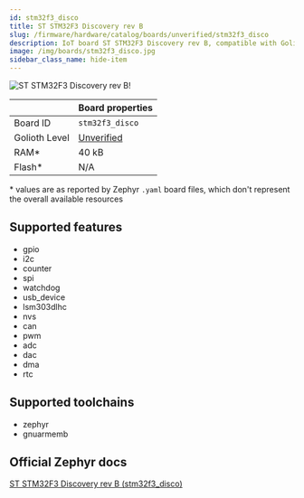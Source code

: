 ```yaml
---
id: stm32f3_disco
title: ST STM32F3 Discovery rev B
slug: /firmware/hardware/catalog/boards/unverified/stm32f3_disco
description: IoT board ST STM32F3 Discovery rev B, compatible with Golioth at unverified level.
image: /img/boards/stm32f3_disco.jpg
sidebar_class_name: hide-item
---
```


[//]: # (This is an auto-generated file, do not edit! Changes to it will be lost upon re-generation)

![ST STM32F3 Discovery rev B!](/img/boards/stm32f3_disco.jpg "ST STM32F3 Discovery rev B")

|                | Board properties     |
| -------------  | -------------------- |
| Board ID       | `stm32f3_disco` |
| Golioth Level  | [Unverified](/firmware/hardware#unverified-boards) |
| RAM*           | 40 kB |
| Flash*         | N/A |

\* values are as reported by Zephyr `.yaml` board files, which don't represent the overall available resources



## Supported features

* gpio
* i2c
* counter
* spi
* watchdog
* usb_device
* lsm303dlhc
* nvs
* can
* pwm
* adc
* dac
* dma
* rtc

## Supported toolchains

* zephyr
* gnuarmemb

## Official Zephyr docs

[ST STM32F3 Discovery rev B (stm32f3_disco)](https://docs.zephyrproject.org/latest/boards/st/stm32f3_disco/doc/index.html)
